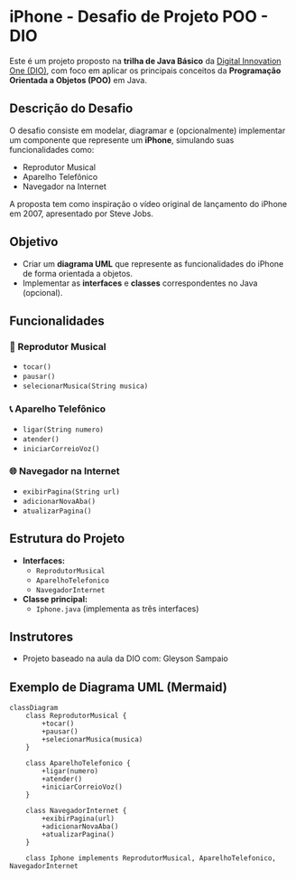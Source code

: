 # iPhone - Desafio de Projeto POO - DIO

Este é um projeto proposto na **trilha de Java Básico** da [Digital Innovation One (DIO)](https://www.dio.me), com foco em aplicar os principais conceitos da **Programação Orientada a Objetos (POO)** em Java.

## Descrição do Desafio

O desafio consiste em modelar, diagramar e (opcionalmente) implementar um componente que represente um **iPhone**, simulando suas funcionalidades como:

- Reprodutor Musical
- Aparelho Telefônico
- Navegador na Internet

A proposta tem como inspiração o vídeo original de lançamento do iPhone em 2007, apresentado por Steve Jobs.

## Objetivo

- Criar um **diagrama UML** que represente as funcionalidades do iPhone de forma orientada a objetos.
- Implementar as **interfaces** e **classes** correspondentes no Java (opcional).

## Funcionalidades

### 🎵 Reprodutor Musical
- `tocar()`
- `pausar()`
- `selecionarMusica(String musica)`

### 📞 Aparelho Telefônico
- `ligar(String numero)`
- `atender()`
- `iniciarCorreioVoz()`

### 🌐 Navegador na Internet
- `exibirPagina(String url)`
- `adicionarNovaAba()`
- `atualizarPagina()`

## Estrutura do Projeto

- **Interfaces:**
  - `ReprodutorMusical`
  - `AparelhoTelefonico`
  - `NavegadorInternet`
- **Classe principal:**
  - `Iphone.java` (implementa as três interfaces)


## Instrutores

 - Projeto baseado na aula da DIO com: Gleyson Sampaio



## Exemplo de Diagrama UML (Mermaid)

```mermaid
classDiagram
    class ReprodutorMusical {
        +tocar()
        +pausar()
        +selecionarMusica(musica)
    }

    class AparelhoTelefonico {
        +ligar(numero)
        +atender()
        +iniciarCorreioVoz()
    }

    class NavegadorInternet {
        +exibirPagina(url)
        +adicionarNovaAba()
        +atualizarPagina()
    }

    class Iphone implements ReprodutorMusical, AparelhoTelefonico, NavegadorInternet